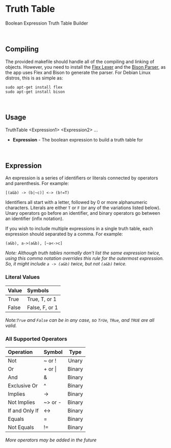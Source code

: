 # Truth Table
Boolean Expression Truth Table Builder

<br>

## Compiling
The provided makefile should handle all of the compiling and linking of objects.
However, you need to install the [Flex Lexer](https://www.gnu.org/software/flex/)
and the [Bison Parser](https://www.gnu.org/software/bison/), as the app uses Flex
and Bison to generate the parser. For Debian Linux distros, this is as simple as:
```
sudo apt-get install flex
sudo apt-get install bison
```

<br/>

## Usage
TruthTable \<Expression1\> \<Expression2\> ...
* __Expression__ - The boolean expression to build a truth table for

<br/>

## Expression
An expression is a series of identifiers or literals connected by operators and parenthesis. For example:
```
[(a&b) -> (b|~c)] <-> (b!=T)
```
Identifiers all start with a letter, followed by 0 or more alphanumeric characters. Literals are either
`T` or `F` (or any of the variations listed below). Unary operators go before an identifier, and binary
operators go between an identifier (infix notation).

If you wish to include multiple expressions in a single truth table, each expression should separated by a comma.
For example:
```
(a&b), a->(a&b), [~a<->c]
```

_Note: Although truth tables normally don't list the same expression twice, using this comma notation overrides this rule
for the outermost expression. So, it might include `a -> (a&b)` twice, but not `(a&b)` twice._

### Literal Values
| Value | Symbols |
|:----- |:------- |
| True  | True, T, or 1 |
| False | False, F, or 1|

_Note:`True` and `False` can be in any case, so `TrUe`, `TRue`, and `TRUE` are all valid._

### All Supported Operators

|   Operation    |  Symbol  |  Type  |
|:-------------- |:-------- |:------:|
| Not            | ~ or !   | Unary  |
| Or             | + or \|  | Binary |
| And            | \&       | Binary |
| Exclusive Or   | \^       | Binary |
| Implies        | -\>      | Binary |
| Not Implies    | ~\> or - | Binary |
| If and Only If | \<-\>    | Binary |
| Equals         | =        | Binary |
| Not Equals     | !=       | Binary | 

_More operators may be added in the future_
